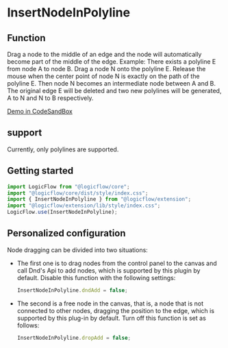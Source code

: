 # InsertNodeInPolyline

## Function

Drag a node to the middle of an edge and the node will automatically become part of the middle of the edge.
Example: There exists a polyline E from node A to node B. Drag a node N onto the polyline E. Release the mouse when the center point of node N is exactly on the path of the polyline E. Then node N becomes an intermediate node between A and B. The original edge E will be deleted and two new polylines will be generated, A to N and N to B respectively.

<a href="https://docs.logic-flow.cn/demo/dist/examples/#/extension/InserNodeInPolyline?from=doc" target="_blank"> Demo in CodeSandBox</a>

## support

Currently, only polylines are supported.

## Getting started

```js
import LogicFlow from "@logicflow/core";
import "@logicflow/core/dist/style/index.css";
import { InsertNodeInPolyline } from "@logicflow/extension";
import "@logicflow/extension/lib/style/index.css";
LogicFlow.use(InsertNodeInPolyline);
```

## Personalized configuration

Node dragging can be divided into two situations:

- The first one is to drag nodes from the control panel to the canvas and call Dnd's Api to add nodes, which is supported by this plugin by default. Disable this function with the following settings:
  ```js
  InsertNodeInPolyline.dndAdd = false;
  ```
- The second is a free node in the canvas, that is, a node that is not connected to other nodes, dragging the position to the edge, which is supported by this plug-in by default. Turn off this function is set as follows:
  ```js
  InsertNodeInPolyline.dropAdd = false;
  ```
